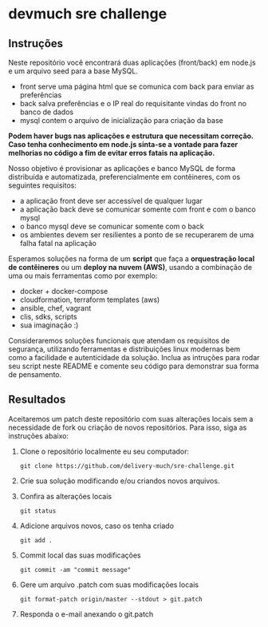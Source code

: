 
# devmuch sre challenge

## Instruções

Neste repositório você encontrará duas aplicações (front/back) em node.js e um arquivo seed para a base MySQL.
- front serve uma página html que se comunica com back para enviar as preferências
- back salva preferências e o IP real do requisitante vindas do front no banco de dados
- mysql contem o arquivo de inicialização para criação da base

**Podem haver bugs nas aplicações e estrutura que necessitam correção. Caso tenha conhecimento em node.js sinta-se a vontade para fazer melhorias no código a fim de evitar erros fatais na aplicação.**

Nosso objetivo é provisionar as aplicações e banco MySQL de forma distribuída e automatizada, preferencialmente em contêineres, com os seguintes requisitos:
- a aplicação front deve ser accessível de qualquer lugar
- a aplicação back deve se comunicar somente com front e com o banco mysql
- o banco mysql deve se comunicar somente com o back
- os ambientes devem ser resilientes a ponto de se recuperarem de uma falha fatal na aplicação

Esperamos soluções na forma de um **script** que faça a **orquestração local de contêineres** ou um **deploy na nuvem (AWS)**, usando a combinação de uma ou mais ferramentas como por exemplo:
- docker + docker-compose
- cloudformation, terraform templates (aws)
- ansible, chef, vagrant
- clis, sdks, scripts
- sua imaginação :)

Consideraremos soluções funcionais que atendam os requisitos de segurança, utilizando ferramentas e distribuições linux modernas bem como a facilidade e autenticidade da solução. Inclua as intruções para rodar seu script neste README e comente seu código para demonstrar sua forma de pensamento.

## Resultados
Aceitaremos um patch deste repositório com suas alterações locais sem a necessidade de fork ou criação de novos repositórios. Para isso, siga as instruções abaixo:

1. Clone o repositório localmente eu seu computador:

    `git clone https://github.com/delivery-much/sre-challenge.git`
    
2. Crie sua solução modificando e/ou criandos novos arquivos.

3. Confira as alterações locais

    `git status`

4. Adicione arquivos novos, caso os tenha criado

    `git add .`

5. Commit local das suas modificações

    `git commit -am "commit message"`
6. Gere um arquivo .patch com suas modificações locais

    `git format-patch origin/master --stdout > git.patch`

7. Responda o e-mail anexando o git.patch

